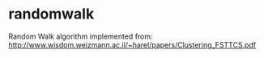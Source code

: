 # randomwalk
Random Walk algorithm implemented from: http://www.wisdom.weizmann.ac.il/~harel/papers/Clustering_FSTTCS.pdf
